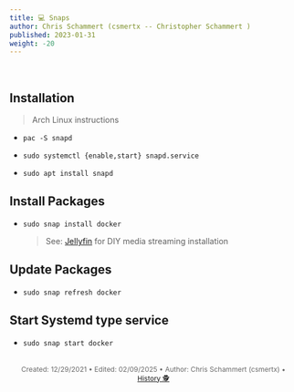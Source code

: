 ```yaml
---
title: 💻 Snaps
author: Chris Schammert (csmertx -- Christopher Schammert )
published: 2023-01-31
weight: -20
---
```


<!-- The content of this website was written by Christopher Schammert aka Chris Schammert -->

<br />

## Installation

> Arch Linux instructions

- ```pac -S snapd```

- ```sudo systemctl {enable,start} snapd.service```

- ```sudo apt install snapd```

## Install Packages

- ```sudo snap install docker```

    > See: [Jellyfin](/Linux/Software/jellyfin) for DIY media streaming installation

## Update Packages

- ```sudo snap refresh docker```

## Start Systemd type service

- ```sudo snap start docker```

<br />

<div style="text-align: center; font-size:12px; color:dimgray">
    Created: 12/29/2021 • Edited: 02/09/2025 • Author: Chris Schammert (csmertx) • 
    <a href="https://github.com/csmertx/csmertx.github.io/commits/main/content/Linux/Software/snapd.md" 
       title="Github.com | csmertx \ csmertx.github.io \ commits \ main \ content \ Linux \ Software \ Snaps">
       History 🕵️
    </a>
</div>